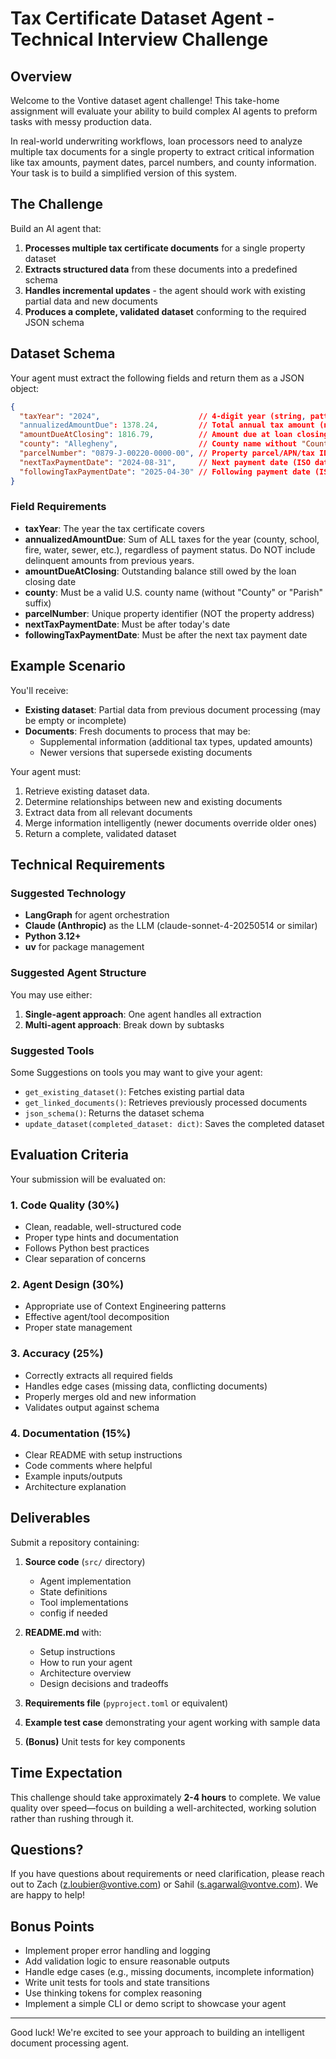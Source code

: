 # Tax Certificate Dataset Agent - Technical Interview Challenge

## Overview

Welcome to the Vontive dataset agent challenge! This take-home assignment will evaluate your ability to build complex AI agents to preform tasks with messy production data.

In real-world underwriting workflows, loan processors need to analyze multiple tax documents for a single property to extract critical information like tax amounts, payment dates, parcel numbers, and county information. Your task is to build a simplified version of this system.

## The Challenge

Build an AI agent that:
1. **Processes multiple tax certificate documents** for a single property dataset
2. **Extracts structured data** from these documents into a predefined schema
3. **Handles incremental updates** - the agent should work with existing partial data and new documents
4. **Produces a complete, validated dataset** conforming to the required JSON schema

## Dataset Schema

Your agent must extract the following fields and return them as a JSON object:

```json
{
  "taxYear": "2024",                      // 4-digit year (string, pattern: "^(20[0-9]{2})$")
  "annualizedAmountDue": 1378.24,         // Total annual tax amount (number)
  "amountDueAtClosing": 1816.79,          // Amount due at loan closing (number)
  "county": "Allegheny",                  // County name without "County" suffix (string)
  "parcelNumber": "0879-J-00220-0000-00", // Property parcel/APN/tax ID (string)
  "nextTaxPaymentDate": "2024-08-31",     // Next payment date (ISO date string)
  "followingTaxPaymentDate": "2025-04-30" // Following payment date (ISO date string)
}
```

### Field Requirements

- **taxYear**: The year the tax certificate covers
- **annualizedAmountDue**: Sum of ALL taxes for the year (county, school, fire, water, sewer, etc.), regardless of payment status. Do NOT include delinquent amounts from previous years.
- **amountDueAtClosing**: Outstanding balance still owed by the loan closing date
- **county**: Must be a valid U.S. county name (without "County" or "Parish" suffix)
- **parcelNumber**: Unique property identifier (NOT the property address)
- **nextTaxPaymentDate**: Must be after today's date
- **followingTaxPaymentDate**: Must be after the next tax payment date

## Example Scenario

You'll receive:
- **Existing dataset**: Partial data from previous document processing (may be empty or incomplete)
- **Documents**: Fresh documents to process that may be:
  - Supplemental information (additional tax types, updated amounts)
  - Newer versions that supersede existing documents

Your agent must:
1. Retrieve existing dataset data. 
2. Determine relationships between new and existing documents
3. Extract data from all relevant documents
4. Merge information intelligently (newer documents override older ones)
5. Return a complete, validated dataset

## Technical Requirements

### Suggested Technology
- **LangGraph** for agent orchestration
- **Claude (Anthropic)** as the LLM (claude-sonnet-4-20250514 or similar)
- **Python 3.12+**
- **uv** for package management


### Suggested Agent Structure

You may use either:
1. **Single-agent approach**: One agent handles all extraction
2. **Multi-agent approach**: Break down by subtasks

### Suggested Tools

Some Suggestions on tools you may want to give your agent:
- `get_existing_dataset()`: Fetches existing partial data
- `get_linked_documents()`: Retrieves previously processed documents
- `json_schema()`: Returns the dataset schema
- `update_dataset(completed_dataset: dict)`: Saves the completed dataset

## Evaluation Criteria

Your submission will be evaluated on:

### 1. Code Quality (30%)
- Clean, readable, well-structured code
- Proper type hints and documentation
- Follows Python best practices
- Clear separation of concerns

### 2. Agent Design (30%)
- Appropriate use of Context Engineering patterns
- Effective agent/tool decomposition
- Proper state management

### 3. Accuracy (25%)
- Correctly extracts all required fields
- Handles edge cases (missing data, conflicting documents)
- Properly merges old and new information
- Validates output against schema

### 4. Documentation (15%)
- Clear README with setup instructions
- Code comments where helpful
- Example inputs/outputs
- Architecture explanation

## Deliverables

Submit a repository containing:

1. **Source code** (`src/` directory)
   - Agent implementation
   - State definitions
   - Tool implementations
   - config if needed

2. **README.md** with:
   - Setup instructions
   - How to run your agent
   - Architecture overview
   - Design decisions and tradeoffs

3. **Requirements file** (`pyproject.toml` or equivalent)

4. **Example test case** demonstrating your agent working with sample data

5. **(Bonus)** Unit tests for key components


## Time Expectation

This challenge should take approximately **2-4 hours** to complete. We value quality over speed—focus on building a well-architected, working solution rather than rushing through it.

## Questions?

If you have questions about requirements or need clarification, please reach out to Zach (z.loubier@vontive.com) or Sahil (s.agarwal@vontve.com). We are happy to help!

## Bonus Points

- Implement proper error handling and logging
- Add validation logic to ensure reasonable outputs
- Handle edge cases (e.g., missing documents, incomplete information)
- Write unit tests for tools and state transitions
- Use thinking tokens for complex reasoning
- Implement a simple CLI or demo script to showcase your agent

---

Good luck! We're excited to see your approach to building an intelligent document processing agent.
